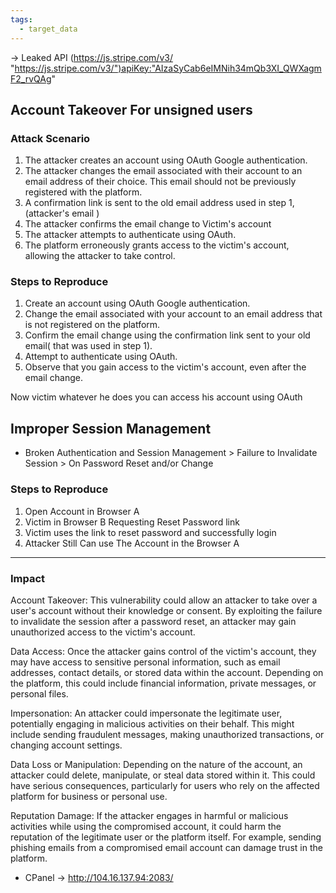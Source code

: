 ```yaml
---
tags:
  - target_data
---
```

-> Leaked API 
(https://js.stripe.com/v3/ "https://js.stripe.com/v3/")apiKey:"AIzaSyCab6eIMNih34mQb3XI_QWXagmF2_rvQAg"

## Account Takeover For unsigned users

###  Attack Scenario

1. The attacker creates an account using OAuth Google authentication.
2. The attacker changes the email associated with their account to an email address of their choice. This email should not be previously registered with the platform.
3. A confirmation link is sent to the old email address used in step 1, (attacker's email )
4. The attacker confirms the email change to Victim's account
5. The attacker attempts to authenticate using OAuth.
6. The platform erroneously grants access to the victim's account, allowing the attacker to take control.

### Steps to Reproduce

1. Create an account using OAuth Google authentication.
2. Change the email associated with your account to an email address that is not registered on the platform.
3. Confirm the email change using the confirmation link sent to your old email( that was used in step 1).
4. Attempt to authenticate using OAuth.
5. Observe that you gain access to the victim's account, even after the email change.

Now victim whatever he does you can access his account using OAuth


## Improper Session Management
- Broken Authentication and Session Management > Failure to Invalidate Session > On Password Reset and/or Change
### Steps to Reproduce

1. Open Account in Browser A
2. Victim in Browser B Requesting Reset Password link
3. Victim uses the link to reset password and successfully login
4. Attacker Still Can use The Account in the Browser A

---

### Impact

Account Takeover: This vulnerability could allow an attacker to take over a user's account without their knowledge or consent. By exploiting the failure to invalidate the session after a password reset, an attacker may gain unauthorized access to the victim's account.

Data Access: Once the attacker gains control of the victim's account, they may have access to sensitive personal information, such as email addresses, contact details, or stored data within the account. Depending on the platform, this could include financial information, private messages, or personal files.

Impersonation: An attacker could impersonate the legitimate user, potentially engaging in malicious activities on their behalf. This might include sending fraudulent messages, making unauthorized transactions, or changing account settings.

Data Loss or Manipulation: Depending on the nature of the account, an attacker could delete, manipulate, or steal data stored within it. This could have serious consequences, particularly for users who rely on the affected platform for business or personal use.

Reputation Damage: If the attacker engages in harmful or malicious activities while using the compromised account, it could harm the reputation of the legitimate user or the platform itself. For example, sending phishing emails from a compromised email account can damage trust in the platform.



- CPanel -> http://104.16.137.94:2083/